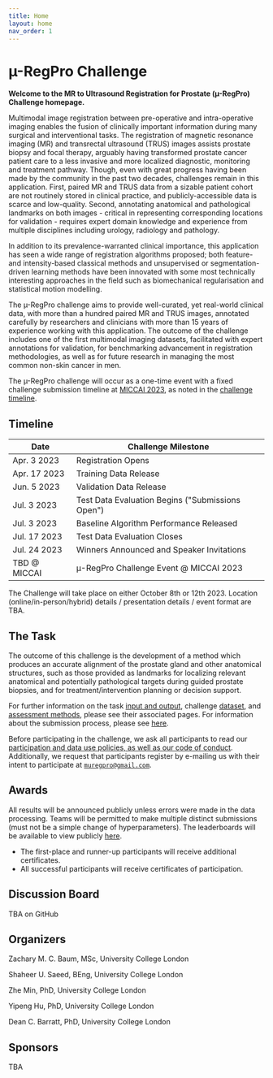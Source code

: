 ```yaml
---
title: Home
layout: home
nav_order: 1
---
```


# &micro;-RegPro Challenge

**Welcome to the MR to Ultrasound Registration for Prostate (&micro;-RegPro) Challenge homepage.**

Multimodal image registration between pre-operative and intra-operative imaging enables the fusion of clinically important information during many surgical and interventional tasks. The registration of magnetic resonance imaging (MR) and transrectal ultrasound (TRUS) images assists prostate biopsy and focal therapy, arguably having transformed prostate cancer patient care to a less invasive and more localized diagnostic, monitoring and treatment pathway. Though, even with great progress having been made by the community in the past two decades, challenges remain in this application. First, paired MR and TRUS data from a sizable patient cohort are not routinely stored in clinical practice, and publicly-accessible data is scarce and low-quality. Second, annotating anatomical and pathological landmarks on both images - critical in representing corresponding locations for validation - requires expert domain knowledge and experience from multiple disciplines including urology, radiology and pathology.

In addition to its prevalence-warranted clinical importance, this application has seen a wide range of registration algorithms proposed; both feature- and intensity-based classical methods and unsupervised or segmentation-driven learning methods have been innovated with some most technically interesting approaches in the field such as biomechanical regularisation and statistical motion modelling.

The &micro;-RegPro challenge aims to provide well-curated, yet real-world clinical data, with more than a hundred paired MR and TRUS images, annotated carefully by researchers and clinicians with more than 15 years of experience working with this application. The outcome of the challenge includes one of the first multimodal imaging datasets, facilitated with expert annotations for validation, for benchmarking advancement in registration methodologies, as well as for future research in managing the most common non-skin cancer in men.

The &micro;-RegPro challenge will occur as a one-time event with a fixed challenge submission timeline at [MICCAI 2023](https://conferences.miccai.org/2023/en/), as noted in the [challenge timeline](#timeline).

## Timeline

| Date          | Challenge Milestone                              |
| ------------- | ------------------------------------------------ |
| Apr. 3 2023   | Registration Opens                               |
| Apr. 17 2023  | Training Data Release                            |
| Jun. 5 2023   | Validation Data Release                          |
| Jul. 3 2023   | Test Data Evaluation Begins ("Submissions Open") |
| Jul. 3 2023   | Baseline Algorithm Performance Released          |
| Jul. 17 2023  | Test Data Evaluation Closes                      |
| Jul. 24 2023  | Winners Announced and Speaker Invitations        |
| TBD @ MICCAI  | &micro;-RegPro Challenge Event @ MICCAI 2023     |

The Challenge will take place on either October 8th or 12th 2023. Location (online/in-person/hybrid) details / presentation details / event format are TBA. 

## The Task

The outcome of this challenge is the development of a method which produces an accurate alignment of the prostate gland and other anatomical structures, such as those provided as landmarks for localizing relevant anatomical and potentially pathological targets during guided prostate biopsies, and for treatment/intervention planning or decision support.

For further information on the task [input and output](task.html), challenge [dataset](data.html), and [assessment methods](assessment.html), please see their associated pages. For information about the submission process, please see [here](submission.html).

Before participating in the challenge, we ask all participants to read our [participation and data use policies, as well as our code of conduct](policies.html). Additionally, we request that participants register by e-mailing us with their intent to participate at [`muregpro@gmail.com`](mailto:muregpro@gmail.com).

## Awards

All results will be announced publicly unless errors were made in the data processing. Teams will be permitted to make multiple distinct submissions (must not be a simple change of hyperparameters). The leaderboards will be available to view publicly [here](leaderboard.html).

- The first-place and runner-up participants will receive additional certificates.
- All successful participants will receive certificates of participation.

## Discussion Board 

TBA on GitHub

## Organizers

Zachary M. C. Baum, MSc, University College London

Shaheer U. Saeed, BEng, University College London

Zhe Min, PhD, University College London

Yipeng Hu, PhD, University College London

Dean C. Barratt, PhD, University College London
## Sponsors

TBA